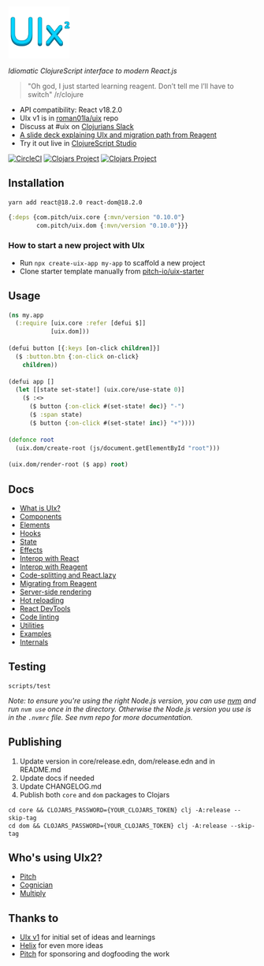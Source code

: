 <img src="logo.png" width="125" />

_Idiomatic ClojureScript interface to modern React.js_

> "Oh god, I just started learning reagent. Don’t tell me I’ll have to switch" /r/clojure

- API compatibility: React v18.2.0
- UIx v1 is in [roman01la/uix](https://github.com/roman01la/uix) repo
- Discuss at #uix on [Clojurians Slack](http://clojurians.net)
- [A slide deck explaining UIx and migration path from Reagent](https://pitch.com/public/821ed924-6fe6-4ce7-9d75-a63f1ee3c61f)
- Try it out live in [ClojureScript Studio](https://www.clojurescript.studio/)

[![CircleCI](https://circleci.com/gh/pitch-io/uix.svg?style=svg)](https://circleci.com/gh/pitch-io/uix)
[![Clojars Project](https://img.shields.io/clojars/v/com.pitch/uix.core.svg)](https://clojars.org/com.pitch/uix.core)
[![Clojars Project](https://img.shields.io/clojars/v/com.pitch/uix.dom.svg)](https://clojars.org/com.pitch/uix.dom)

## Installation

```
yarn add react@18.2.0 react-dom@18.2.0
```

```clj
{:deps {com.pitch/uix.core {:mvn/version "0.10.0"}
        com.pitch/uix.dom {:mvn/version "0.10.0"}}}
```

### How to start a new project with UIx

- Run `npx create-uix-app my-app` to scaffold a new project
- Clone starter template manually from [pitch-io/uix-starter](https://github.com/pitch-io/uix-starter)

## Usage

```clj
(ns my.app
  (:require [uix.core :refer [defui $]]
            [uix.dom]))

(defui button [{:keys [on-click children]}]
  ($ :button.btn {:on-click on-click}
    children))

(defui app []
  (let [[state set-state!] (uix.core/use-state 0)]
    ($ :<>
      ($ button {:on-click #(set-state! dec)} "-")
      ($ :span state)
      ($ button {:on-click #(set-state! inc)} "+"))))

(defonce root
  (uix.dom/create-root (js/document.getElementById "root")))

(uix.dom/render-root ($ app) root)
```

## Docs

- [What is UIx?](https://pitch-io.github.io/uix/docs/what-is-uix.html)
- [Components](https://pitch-io.github.io/uix/docs/components.html)
- [Elements](https://pitch-io.github.io/uix/docs/elements.html)
- [Hooks](https://pitch-io.github.io/uix/docs/hooks.html)
- [State](https://pitch-io.github.io/uix/docs/state.html)
- [Effects](https://pitch-io.github.io/uix/docs/effects.html)
- [Interop with React](https://pitch-io.github.io/uix/docs/interop-with-react.html)
- [Interop with Reagent](https://pitch-io.github.io/uix/docs/interop-with-reagent.html)
- [Code-splitting and React.lazy](https://pitch-io.github.io/uix/docs/code-splitting.html)
- [Migrating from Reagent](https://pitch-io.github.io/uix/docs/migrating-from-reagent.html)
- [Server-side rendering](https://pitch-io.github.io/uix/docs/server-side-rendering.html)
- [Hot reloading](https://pitch-io.github.io/uix/docs/hot-reloading.html)
- [React DevTools](https://pitch-io.github.io/uix/docs/react-devtools.html)
- [Code linting](https://pitch-io.github.io/uix/docs/code-linting.html)
- [Utilities](https://pitch-io.github.io/uix/docs/utilities.html)
- [Examples](/core/dev/uix/examples.cljs)
- [Internals](https://pitch-io.github.io/uix/docs/internals.html)

## Testing

```
scripts/test
```

_Note: to ensure you're using the right Node.js version, you can use [nvm](https://github.com/nvm-sh/nvm) and run `nvm use`
once in the directory. Otherwise the Node.js version you use is in the `.nvmrc` file. See nvm repo for more documentation._

## Publishing

1. Update version in core/release.edn, dom/release.edn and in README.md
2. Update docs if needed
3. Update CHANGELOG.md
4. Publish both `core` and `dom` packages to Clojars

```
cd core && CLOJARS_PASSWORD={YOUR_CLOJARS_TOKEN} clj -A:release --skip-tag
cd dom && CLOJARS_PASSWORD={YOUR_CLOJARS_TOKEN} clj -A:release --skip-tag
```

## Who's using UIx2?

- [Pitch](https://pitch.com/)
- [Cognician](https://info.cognician.com/)
- [Multiply](https://multiply.co/)

## Thanks to

- [UIx v1](https://github.com/roman01la/uix) for initial set of ideas and learnings
- [Helix](https://github.com/lilactown/helix) for even more ideas
- [Pitch](https://github.com/pitch-io) for sponsoring and dogfooding the work
